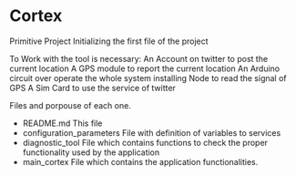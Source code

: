 # Cortex
Primitive Project
Initializing the first file of the project

To Work with the tool is necessary:
  An Account on twitter to post the current location
  A GPS module to report the current location
  An Arduino circuit over operate the whole system installing Node to read the signal of GPS
  A Sim Card to use the service of twitter

Files and porpouse of each one.

- README.md                 This file
- configuration_parameters  File with definition of variables to services
- diagnostic_tool	          File which contains functions to check the proper functionality used by the application
- main_cortex               File which contains the application functionalities.

